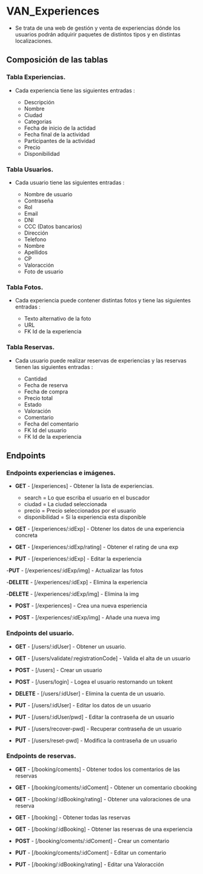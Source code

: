 # VAN_Experiences

-   Se trata de una web de gestión y venta de experiencias dónde los usuarios podrán adquirir paquetes de distintos tipos y en distintas localizaciones.

## Composición de las tablas

### Tabla Experiencias.

-   Cada experiencia tiene las siguientes entradas :

    -   Descripción
    -   Nombre
    -   Ciudad
    -   Categorias
    -   Fecha de inicio de la actidad
    -   Fecha final de la actividad
    -   Participantes de la actividad
    -   Precio
    -   Disponibilidad

### Tabla Usuarios.

-   Cada usuario tiene las siguientes entradas :

    -   Nombre de usuario
    -   Contraseña
    -   Rol
    -   Email
    -   DNI
    -   CCC (Datos bancarios)
    -   Dirección
    -   Telefono
    -   Nombre
    -   Apellidos
    -   CP
    -   Valoracción
    -   Foto de usuario

### Tabla Fotos.

-   Cada experiencia puede contener distintas fotos y tiene las siguientes entradas :

    -   Texto alternativo de la foto
    -   URL
    -   FK Id de la experiencia

### Tabla Reservas.

-   Cada usuario puede realizar reservas de experiencias y las reservas tienen las siguientes entradas :

    -   Cantidad
    -   Fecha de reserva
    -   Fecha de compra
    -   Precio total
    -   Estado
    -   Valoración
    -   Comentario
    -   Fecha del comentario
    -   FK Id del usuario
    -   FK Id de la experiencia


## Endpoints


### Endpoints experiencias e imágenes.

- **GET** - [/experiences] - Obtener la lista de experiencias.
    * search = Lo que escriba el usuario en el buscador 
    * ciudad = La ciudad seleccionada 
    * precio = Precio seleccionados por el usuario
    * disponibilidad = Si la experiencia esta disponible
    
- **GET** - [/experiences/:idExp] - Obtener los datos de una experiencia concreta

- **GET** - [/experiences/:idExp/rating] - Obtener el rating de una exp

- **PUT** - [/experiences/:idExp] - Editar la experiencia

-**PUT** - [/experiences/:idExp/img] - Actualizar las fotos

-**DELETE** - [/experiences/:idExp] - Elimina la experiencia

-**DELETE** - [/experiences/:idExp/img] - Elimina la img

- **POST** - [/experiences] - Crea una nueva esperiencia

- **POST** - [/experiences/:idExp/img] - Añade una nueva img

### Endpoints del usuario.

- **GET** - [/users/:idUser] - Obtener un usuario.

- **GET** - [/users/validate/:registrationCode] - Valida el alta de un usuario

- **POST** - [/users] - Crear un usuario

- **POST** - [/users/login] - Logea el usuario restornando un tokent

- **DELETE** - [/users/:idUser] - Elimina la cuenta de un usuario.

- **PUT** - [/users/:idUser] - Editar los datos de un usuario

- **PUT** - [/users/:idUser/pwd] - Editar la contraseña de un usuario

- **PUT** - [/users/recover-pwd] - Recuperar contraseña de un usuario

- **PUT** - [/users/reset-pwd] - Modifica la contraseña de un usuario


### Endpoints de reservas.

- **GET** - [/booking/coments] - Obtener todos los comentarios de las reservas 

- **GET** - [/booking/coments/:idComent] - Obtener un comentario cbooking

- **GET** - [/booking/:idBooking/rating] - Obtener una valoraciones de una reserva 

- **GET** - [/booking] - Obtener todas las reservas

- **GET** - [/booking/:idBooking] - Obtener las reservas de una experiencia 

- **POST** - [/booking/coments/:idComent] - Crear un comentario

- **PUT** - [/booking/coments/:idComent] - Editar un comentario

- **PUT** - [/booking/:idBooking/rating] - Editar una Valoracción




